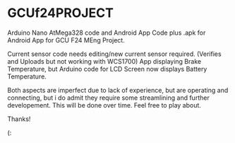 # GCUf24PROJECT
Arduino Nano AtMega328 code and Android App Code plus .apk for Android App for GCU F24 MEng Project.

Current sensor code needs editing/new current sensor required. (Verifies and Uploads but not working with WCS1700)
App displaying Brake Temperature, but Arduino code for LCD Screen now displays Battery Temperature.

Both aspects are imperfect due to lack of experience, but are operating and connecting, but i do admit they require some streamlining and further developement. This will be done over time. Feel free to play about.



Thanks!

(:
